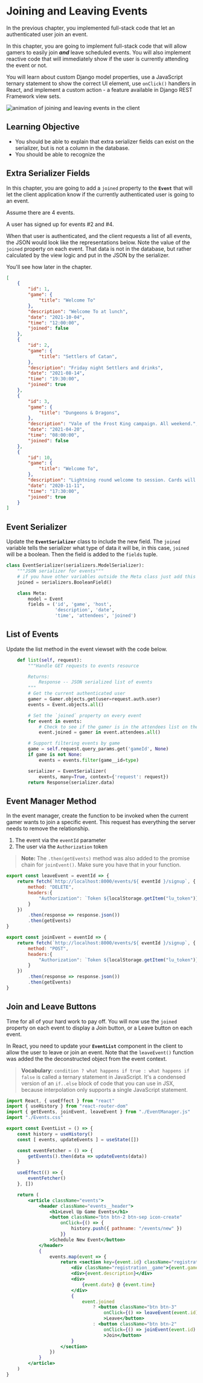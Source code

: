 # Joining and Leaving Events

In the previous chapter, you implemented full-stack code that let an authenticated user join an event.

In this chapter, you are going to implement full-stack code that will allow gamers to easily join _**and**_ leave scheduled events. You will also implement reactive code that will immediately show if the user is currently attending the event or not.

You will learn about custom Django model properties, use a JavaScript ternary statement to show the correct UI element, use `onClick()` handlers in React, and implement a custom action - a feature available in Django REST Framework view sets.

![animation of joining and leaving events in the client](./images/levelup-join-leave.gif)

## Learning Objective

* You should be able to explain that extra serializer fields can exist on the serializer, but is not a column in the database.
* You should be able to recognize the 

## Extra Serializer Fields

In this chapter, you are going to add a `joined` property to the **`Event`** that will let the client application know if the currently authenticated user is going to an event.

Assume there are 4 events.

A user has signed up for events #2 and #4.

When that user is authenticated, and the client requests a list of all events, the JSON would look like the representations below. Note the value of the `joined` property on each event. That data is not in the database, but rather calculated by the view logic and put in the JSON by the serializer.

You'll see how later in the chapter.

```json
[
    {
        "id": 1,
        "game": {
            "title": "Welcome To"
        },
        "description": "Welcome To at lunch",
        "date": "2021-10-04",
        "time": "12:00:00",
        "joined": false
    },
    {
        "id": 2,
        "game": {
            "title": "Settlers of Catan",
        },
        "description": "Friday night Settlers and drinks",
        "date": "2021-08-14",
        "time": "19:30:00",
        "joined": true
    },
    {
        "id": 3,
        "game": {
            "title": "Dungeons & Dragons",
        },
        "description": "Vale of the Frost King campaign. All weekend.",
        "date": "2021-04-20",
        "time": "08:00:00",
        "joined": false
    },
    {
        "id": 10,
        "game": {
            "title": "Welcome To",
        },
        "description": "Lightning round welcome to session. Cards will be turned every minute. Drinking involved.",
        "date": "2020-11-11",
        "time": "17:30:00",
        "joined": true
    }
]
```

## Event Serializer

Update the **`EventSerializer`** class to include the new field. The `joined` variable tells the serializer what type of data it will be, in this case, `joined` will be a boolean. Then the field is added to the `fields` tuple.

```py
class EventSerializer(serializers.ModelSerializer):
    """JSON serializer for events"""
    # if you have other variables outside the Meta class just add this line
    joined = serializers.BooleanField()

    class Meta:
        model = Event
        fields = ('id', 'game', 'host',
                  'description', 'date',
                  'time', 'attendees', 'joined')
```

## List of Events

Update the list method in the event viewset with the code below.

```py
    def list(self, request):
        """Handle GET requests to events resource

        Returns:
            Response -- JSON serialized list of events
        """
        # Get the current authenticated user
        gamer = Gamer.objects.get(user=request.auth.user)
        events = Event.objects.all()

        # Set the `joined` property on every event
        for event in events:
            # Check to see if the gamer is in the attendees list on the event
            event.joined = gamer in event.attendees.all()

        # Support filtering events by game
        game = self.request.query_params.get('gameId', None)
        if game is not None:
            events = events.filter(game__id=type)

        serializer = EventSerializer(
            events, many=True, context={'request': request})
        return Response(serializer.data)
```

## Event Manager Method

In the event manager, create the function to be invoked when the current gamer wants to join a specific event. This request has everything the server needs to remove the relationship.

1. The event via the `eventId` parameter
1. The user via the `Authorization` token

> **Note:** The `.then(getEvents)` method was also added to the promise chain for `joinEvent()`. Make sure you have that in your function.

```js
export const leaveEvent = eventId => {
    return fetch(`http://localhost:8000/events/${ eventId }/signup`, {
        method: "DELETE",
        headers:{
            "Authorization": `Token ${localStorage.getItem("lu_token")}`
        }
    })
        .then(response => response.json())
        .then(getEvents)
}

export const joinEvent = eventId => {
    return fetch(`http://localhost:8000/events/${ eventId }/signup`, {
        method: "POST",
        headers:{
            "Authorization": `Token ${localStorage.getItem("lu_token")}`
        }
    })
        .then(response => response.json())
        .then(getEvents)
}
```

## Join and Leave Buttons

Time for all of your hard work to pay off. You will now use the `joined` property on each event to display a Join button, or a Leave button on each event.

In React, you need to update your **`EventList`** component in the client to allow the user to leave or join an event. Note that the `leaveEvent()` function was added the the deconstructed object from the event context.

> **Vocabulary:** `condition ? what happens if true : what happens if false` is called a ternary statement in JavaScript. It's a condensed version of an `if..else` block of code that you can use in JSX, because interpolation only supports a single JavaScript statement.

```jsx
import React, { useEffect } from "react"
import { useHistory } from "react-router-dom"
import { getEvents, joinEvent, leaveEvent } from "./EventManager.js"
import "./Events.css"

export const EventList = () => {
    const history = useHistory()
    const [ events, updateEvents ] = useState([])

    const eventFetcher = () => {
        getEvents().then(data => updateEvents(data))
    }

    useEffect(() => {
        eventFetcher()
    }, [])

    return (
        <article className="events">
            <header className="events__header">
                <h1>Level Up Game Events</h1>
                <button className="btn btn-2 btn-sep icon-create"
                    onClick={() => {
                        history.push({ pathname: "/events/new" })
                    }}
                >Schedule New Event</button>
            </header>
            {
                events.map(event => {
                    return <section key={event.id} className="registration">
                        <div className="registration__game">{event.game.title}</div>
                        <div>{event.description}</div>
                        <div>
                            {event.date} @ {event.time}
                        </div>
                        {
                            event.joined
                                ? <button className="btn btn-3"
                                    onClick={() => leaveEvent(event.id).then(() => eventFetcher())}
                                    >Leave</button>
                                : <button className="btn btn-2"
                                    onClick={() => joinEvent(event.id).then(() => eventFetcher())}
                                    >Join</button>
                        }
                    </section>
                })
            }
        </article>
    )
}
```
